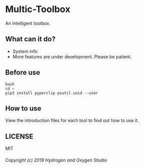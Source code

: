 # Multic-Toolbox

An intelligent toolbox.

## What can it do?

- System info
- More features are under development. Please be patient.

## Before use

```
bash
cd ~
pip3 install pyperclip psutil uuid --user
```

## How to use

View the introduction files for each tool to find out how to use it.

## LICENSE

MIT

###### Copyright (c) 2019 Hydrogen and Oxygen Studio
